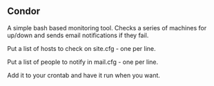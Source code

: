 Condor
------

A simple bash based monitoring tool. Checks a series of machines for up/down and sends email notifications if they fail.

Put a list of hosts to check on site.cfg - one per line. 

Put a list of people to notify in mail.cfg - one per line. 

Add it to your crontab and have it run when you want.
